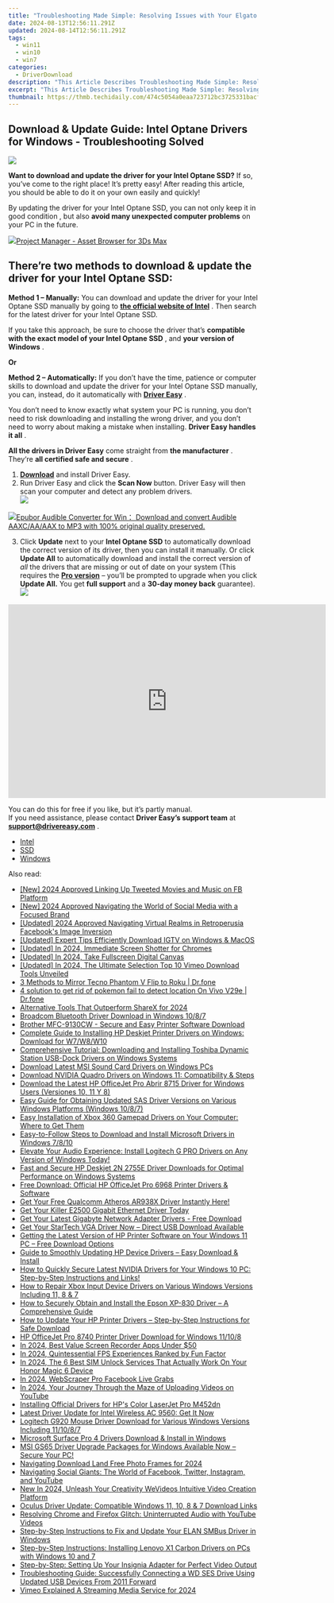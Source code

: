 ```yaml
---
title: "Troubleshooting Made Simple: Resolving Issues with Your Elgato HD60 Drivers Today"
date: 2024-08-13T12:56:11.291Z
updated: 2024-08-14T12:56:11.291Z
tags:
  - win11
  - win10
  - win7
categories:
  - DriverDownload
description: "This Article Describes Troubleshooting Made Simple: Resolving Issues with Your Elgato HD60 Drivers Today"
excerpt: "This Article Describes Troubleshooting Made Simple: Resolving Issues with Your Elgato HD60 Drivers Today"
thumbnail: https://thmb.techidaily.com/474c5054a0eaa723712bc3725331bacf73663ebfef0031bd8bc1879804e39c8f.jpg
---
```


## Download & Update Guide: Intel Optane Drivers for Windows - Troubleshooting Solved

![](https://images.drivereasy.com/wp-content/uploads/2018/12/snap000142.png)

 **Want to download and update the driver for your Intel Optane SSD?** If so, you’ve come to the right place! It’s pretty easy! After reading this article, you should be able to do it on your own easily and quickly!

 By updating the driver for your Intel Optane SSD, you can not only keep it in good condition , but also   **avoid many unexpected computer problems**  on your PC in the future.

<!-- affiliate ads begin -->
<a href="https://secure.2checkout.com/order/checkout.php?PRODS=4709458&QTY=1&AFFILIATE=108875&CART=1"><img src="https://3d-kstudio.com/wp-content/uploads/2019/10/Project-Manager-version-3-1600x900-768x419.jpg" border="0">Project Manager - Asset Browser for 3Ds Max</a>
<!-- affiliate ads end -->
## **There’re two methods to download & update the driver for your Intel Optane SSD:**

**Method 1 – Manually:**  You can download and update the driver for your Intel Optane SSD manually by going to **[the official website of Intel](https://www.intel.com/content/www/us/en/homepage.html)**  . Then search for the latest driver for your Intel Optane SSD.

 If you take this approach, be sure to choose the driver that’s **compatible with the exact model of your Intel Optane SSD** , and **your version of Windows** .

**Or**

**Method 2 – Automatically:**   If you don’t have the time, patience or computer skills to download and update the driver for your Intel Optane SSD manually, you can, instead, do it automatically with **[Driver Easy](https://tools.techidaily.com/drivereasy/download/)**  .

 You don’t need to know exactly what system your PC is running, you don’t need to risk downloading and installing the wrong driver, and you don’t need to worry about making a mistake when installing. **Driver Easy handles it all** .

**All the drivers in Driver Easy** come straight from **the manufacturer** . They‘re **all certified safe and secure** .

1. **[Download](https://tools.techidaily.com/drivereasy/download/)**  and install Driver Easy.
2. Run Driver Easy and click the **Scan Now**  button. Driver Easy will then scan your computer and detect any problem drivers.  
![](https://images.drivereasy.com/wp-content/uploads/2018/12/snap000027-2.png)
<!-- affiliate ads begin -->
<a href="https://secure.2checkout.com/order/checkout.php?PRODS=4708689&QTY=1&AFFILIATE=108875&CART=1"><img src="https://www.epubor.com/images/uppic/audible-converter-interface.png" border="0">Epubor Audible Converter for Win： Download and convert Audible AAXC/AA/AAX to MP3 with 100% original quality preserved.</a>
<!-- affiliate ads end -->
3. Click **Update**  next to your **Intel Optane SSD** to automatically download the correct version of its driver, then you can install it manually. Or click **Update All**  to automatically download and install the correct version of _all_  the drivers that are missing or out of date on your system (This requires the **[Pro version](https://tools.techidaily.com/drivereasy/download/)**  – you’ll be prompted to upgrade when you click **Update All.** You get **full support**  and a **30-day money back**  guarantee).  
![](https://images.drivereasy.com/wp-content/uploads/2018/12/snap000143.png)  
<!-- affiliate ads begin -->
<a href="https://secure.2checkout.com/order/checkout.php?PRODS=2337838&QTY=1&AFFILIATE=108875&CART=1"><iframe width="640" height="390" src="https://www.youtube.com/embed/rzZwphIv4RM" title="APFill - Ink and Toner Coverage Calculator" frameborder="0" allow="accelerometer; autoplay; clipboard-write; encrypted-media; gyroscope; picture-in-picture; web-share" referrerpolicy="strict-origin-when-cross-origin" allowfullscreen></iframe></a>
<!-- affiliate ads end -->
 You can do this for free if you like, but it’s partly manual.  
 If you need assistance, please contact **Driver Easy’s support team** at [**support@drivereasy.com**](https://tools.techidaily.com/drivereasy/download/) .

* [Intel](https://tools.techidaily.com/drivereasy/download/)
* [SSD](https://tools.techidaily.com/drivereasy/download/)
* [Windows](https://tools.techidaily.com/drivereasy/download/)

<ins class="adsbygoogle"
     style="display:block"
     data-ad-format="autorelaxed"
     data-ad-client="ca-pub-7571918770474297"
     data-ad-slot="1223367746"></ins>



<ins class="adsbygoogle"
     style="display:block"
     data-ad-client="ca-pub-7571918770474297"
     data-ad-slot="8358498916"
     data-ad-format="auto"
     data-full-width-responsive="true"></ins>

<span class="atpl-alsoreadstyle">Also read:</span>
<div><ul>
<li><a href="https://twitter-videos.techidaily.com/new-2024-approved-linking-up-tweeted-movies-and-music-on-fb-platform/"><u>[New] 2024 Approved  Linking Up Tweeted Movies and Music on FB Platform</u></a></li>
<li><a href="https://youtube-webster.techidaily.com/024-approved-navigating-the-world-of-social-media-with-a-focused-brand/"><u>[New] 2024 Approved  Navigating the World of Social Media with a Focused Brand</u></a></li>
<li><a href="https://facebook-video-files.techidaily.com/updated-2024-approved-navigating-virtual-realms-in-retroperusia-facebooks-image-inversion/"><u>[Updated] 2024 Approved  Navigating Virtual Realms in Retroperusia  Facebook's Image Inversion</u></a></li>
<li><a href="https://instagram-videos.techidaily.com/updated-expert-tips-efficiently-download-igtv-on-windows-and-macos/"><u>[Updated] Expert Tips  Efficiently Download IGTV on Windows & MacOS</u></a></li>
<li><a href="https://digital-screen-recording.techidaily.com/updated-in-2024-immediate-screen-shotter-for-chromes/"><u>[Updated] In 2024, Immediate Screen Shotter for Chromes</u></a></li>
<li><a href="https://screen-recording.techidaily.com/updated-in-2024-take-fullscreen-digital-canvas/"><u>[Updated] In 2024, Take Fullscreen Digital Canvas</u></a></li>
<li><a href="https://vimeo-videos.techidaily.com/updated-in-2024-the-ultimate-selection-top-10-vimeo-download-tools-unveiled/"><u>[Updated] In 2024, The Ultimate Selection  Top 10 Vimeo Download Tools Unveiled</u></a></li>
<li><a href="https://screen-mirror.techidaily.com/3-methods-to-mirror-tecno-phantom-v-flip-to-roku-drfone-by-drfone-android/"><u>3 Methods to Mirror Tecno Phantom V Flip to Roku | Dr.fone</u></a></li>
<li><a href="https://change-location.techidaily.com/4-solution-to-get-rid-of-pokemon-fail-to-detect-location-on-vivo-v29e-drfone-by-drfone-virtual-android/"><u>4 solution to get rid of pokemon fail to detect location On Vivo V29e | Dr.fone</u></a></li>
<li><a href="https://screen-capture.techidaily.com/alternative-tools-that-outperform-sharex-for-2024/"><u>Alternative Tools That Outperform ShareX for 2024</u></a></li>
<li><a href="https://hardware-help.techidaily.com/broadcom-bluetooth-driver-download-in-windows-1087/"><u>Broadcom Bluetooth Driver Download in Windows 10/8/7</u></a></li>
<li><a href="https://hardware-help.techidaily.com/brother-mfc-9130cw-secure-and-easy-printer-software-download/"><u>Brother MFC-9130CW - Secure and Easy Printer Software Download</u></a></li>
<li><a href="https://hardware-help.techidaily.com/complete-guide-to-installing-hp-deskjet-printer-drivers-on-windows-download-for-w7w8w10/"><u>Complete Guide to Installing HP Deskjet Printer Drivers on Windows: Download for W7/W8/W10</u></a></li>
<li><a href="https://hardware-help.techidaily.com/comprehensive-tutorial-downloading-and-installing-toshiba-dynamic-station-usb-dock-drivers-on-windows-systems/"><u>Comprehensive Tutorial: Downloading and Installing Toshiba Dynamic Station USB-Dock Drivers on Windows Systems</u></a></li>
<li><a href="https://hardware-help.techidaily.com/download-latest-msi-sound-card-drivers-on-windows-pcs/"><u>Download Latest MSI Sound Card Drivers on Windows PCs</u></a></li>
<li><a href="https://hardware-help.techidaily.com/download-nvidia-quadro-drivers-on-windows-11-compatibility-and-steps/"><u>Download NVIDIA Quadro Drivers on Windows 11: Compatibility & Steps</u></a></li>
<li><a href="https://hardware-help.techidaily.com/download-the-latest-hp-officejet-pro-abrir-8715-driver-for-windows-users-versiones-10-11-y-8/"><u>Download the Latest HP OfficeJet Pro Abrir 8715 Driver for Windows Users (Versiones 10, 11 Y 8)</u></a></li>
<li><a href="https://hardware-help.techidaily.com/easy-guide-for-obtaining-updated-sas-driver-versions-on-various-windows-platforms-windows-1087/"><u>Easy Guide for Obtaining Updated SAS Driver Versions on Various Windows Platforms (Windows 10/8/7)</u></a></li>
<li><a href="https://hardware-help.techidaily.com/easy-installation-of-xbox-360-gamepad-drivers-on-your-computer-where-to-get-them/"><u>Easy Installation of Xbox 360 Gamepad Drivers on Your Computer: Where to Get Them</u></a></li>
<li><a href="https://hardware-help.techidaily.com/easy-to-follow-steps-to-download-and-install-microsoft-drivers-in-windows-7810/"><u>Easy-to-Follow Steps to Download and Install Microsoft Drivers in Windows 7/8/10</u></a></li>
<li><a href="https://hardware-help.techidaily.com/elevate-your-audio-experience-install-logitech-g-pro-drivers-on-any-version-of-windows-today/"><u>Elevate Your Audio Experience: Install Logitech G PRO Drivers on Any Version of Windows Today!</u></a></li>
<li><a href="https://hardware-help.techidaily.com/fast-and-secure-hp-deskjet-2n-2755e-driver-downloads-for-optimal-performance-on-windows-systems/"><u>Fast and Secure HP Deskjet 2N 2755E Driver Downloads for Optimal Performance on Windows Systems</u></a></li>
<li><a href="https://hardware-help.techidaily.com/free-download-official-hp-officejet-pro-6968-printer-drivers-and-software/"><u>Free Download: Official HP OfficeJet Pro 6968 Printer Drivers & Software</u></a></li>
<li><a href="https://hardware-help.techidaily.com/1722968289386-get-your-free-qualcomm-atheros-ar938x-driver-instantly-here/"><u>Get Your Free Qualcomm Atheros AR938X Driver Instantly Here!</u></a></li>
<li><a href="https://hardware-help.techidaily.com/get-your-killer-e2500-gigabit-ethernet-driver-today/"><u>Get Your Killer E2500 Gigabit Ethernet Driver Today</u></a></li>
<li><a href="https://hardware-help.techidaily.com/get-your-latest-gigabyte-network-adapter-drivers-free-download/"><u>Get Your Latest Gigabyte Network Adapter Drivers - Free Download</u></a></li>
<li><a href="https://hardware-help.techidaily.com/get-your-startech-vga-driver-now-direct-usb-download-available/"><u>Get Your StarTech VGA Driver Now – Direct USB Download Available</u></a></li>
<li><a href="https://hardware-help.techidaily.com/getting-the-latest-version-of-hp-printer-software-on-your-windows-11-pc-free-download-options/"><u>Getting the Latest Version of HP Printer Software on Your Windows 11 PC – Free Download Options</u></a></li>
<li><a href="https://hardware-help.techidaily.com/1722961618700-guide-to-smoothly-updating-hp-device-drivers-easy-download-and-install/"><u>Guide to Smoothly Updating HP Device Drivers – Easy Download & Install</u></a></li>
<li><a href="https://hardware-help.techidaily.com/1722970878588-how-to-quickly-secure-latest-nvidia-drivers-for-your-windows-10-pc-step-by-step-instructions-and-links/"><u>How to Quickly Secure Latest NVIDIA Drivers for Your Windows 10 PC: Step-by-Step Instructions and Links!</u></a></li>
<li><a href="https://hardware-help.techidaily.com/how-to-repair-xbox-input-device-drivers-on-various-windows-versions-including-11-8-and-7/"><u>How to Repair Xbox Input Device Drivers on Various Windows Versions Including 11, 8 & 7</u></a></li>
<li><a href="https://hardware-help.techidaily.com/how-to-securely-obtain-and-install-the-epson-xp-830-driver-a-comprehensive-guide/"><u>How to Securely Obtain and Install the Epson XP-830 Driver – A Comprehensive Guide</u></a></li>
<li><a href="https://hardware-help.techidaily.com/how-to-update-your-hp-printer-drivers-step-by-step-instructions-for-safe-download/"><u>How to Update Your HP Printer Drivers – Step-by-Step Instructions for Safe Download</u></a></li>
<li><a href="https://hardware-help.techidaily.com/hp-officejet-pro-8740-printer-driver-download-for-windows-11108/"><u>HP OfficeJet Pro 8740 Printer Driver Download for Windows 11/10/8</u></a></li>
<li><a href="https://digital-screen-recording.techidaily.com/in-2024-best-value-screen-recorder-apps-under-50/"><u>In 2024, Best Value Screen Recorder Apps Under $50</u></a></li>
<li><a href="https://video-capture.techidaily.com/in-2024-quintessential-fps-experiences-ranked-by-fun-factor/"><u>In 2024, Quintessential FPS Experiences Ranked by Fun Factor</u></a></li>
<li><a href="https://sim-unlock.techidaily.com/in-2024-the-6-best-sim-unlock-services-that-actually-work-on-your-honor-magic-6-device-by-drfone-android/"><u>In 2024, The 6 Best SIM Unlock Services That Actually Work On Your Honor Magic 6 Device</u></a></li>
<li><a href="https://facebook-clips.techidaily.com/in-2024-webscraper-pro-facebook-live-grabs/"><u>In 2024, WebScraper Pro  Facebook Live Grabs</u></a></li>
<li><a href="https://facebook-record-videos.techidaily.com/in-2024-your-journey-through-the-maze-of-uploading-videos-on-youtube/"><u>In 2024, Your Journey Through the Maze of Uploading Videos on YouTube</u></a></li>
<li><a href="https://hardware-help.techidaily.com/installing-official-drivers-for-hps-color-laserjet-pro-m452dn/"><u>Installing Official Drivers for HP's Color LaserJet Pro M452dn</u></a></li>
<li><a href="https://hardware-help.techidaily.com/1722971567517-latest-driver-update-for-intel-wireless-ac-9560-get-it-now/"><u>Latest Driver Update for Intel Wireless AC 9560: Get It Now</u></a></li>
<li><a href="https://hardware-help.techidaily.com/logitech-g920-mouse-driver-download-for-various-windows-versions-including-111087/"><u>Logitech G920 Mouse Driver Download for Various Windows Versions Including 11/10/8/7</u></a></li>
<li><a href="https://hardware-help.techidaily.com/microsoft-surface-pro-4-drivers-download-and-install-in-windows/"><u>Microsoft Surface Pro 4 Drivers Download & Install in Windows</u></a></li>
<li><a href="https://hardware-help.techidaily.com/1722967012549-msi-gs65-driver-upgrade-packages-for-windows-available-now-secure-your-pc/"><u>MSI GS65 Driver Upgrade Packages for Windows Available Now – Secure Your PC!</u></a></li>
<li><a href="https://vp-tips.techidaily.com/navigating-download-land-free-photo-frames-for-2024/"><u>Navigating Download Land  Free Photo Frames for 2024</u></a></li>
<li><a href="https://win-forum.techidaily.com/navigating-social-giants-the-world-of-facebook-twitter-instagram-and-youtube/"><u>Navigating Social Giants: The World of Facebook, Twitter, Instagram, and YouTube</u></a></li>
<li><a href="https://ai-driven-video-production.techidaily.com/new-in-2024-unleash-your-creativity-wevideos-intuitive-video-creation-platform/"><u>New In 2024, Unleash Your Creativity WeVideos Intuitive Video Creation Platform</u></a></li>
<li><a href="https://hardware-help.techidaily.com/oculus-driver-update-compatible-windows-11-10-8-and-7-download-links/"><u>Oculus Driver Update: Compatible Windows 11, 10, 8 & 7 Download Links</u></a></li>
<li><a href="https://win-able.techidaily.com/resolving-chrome-and-firefox-glitch-uninterrupted-audio-with-youtube-videos/"><u>Resolving Chrome and Firefox Glitch: Uninterrupted Audio with YouTube Videos</u></a></li>
<li><a href="https://hardware-help.techidaily.com/step-by-step-instructions-to-fix-and-update-your-elan-smbus-driver-in-windows/"><u>Step-by-Step Instructions to Fix and Update Your ELAN SMBus Driver in Windows</u></a></li>
<li><a href="https://hardware-help.techidaily.com/step-by-step-instructions-installing-lenovo-x1-carbon-drivers-on-pcs-with-windows-10-and-7/"><u>Step-by-Step Instructions: Installing Lenovo X1 Carbon Drivers on PCs with Windows 10 and 7</u></a></li>
<li><a href="https://hardware-help.techidaily.com/step-by-step-setting-up-your-insignia-adapter-for-perfect-video-output/"><u>Step-by-Step: Setting Up Your Insignia Adapter for Perfect Video Output</u></a></li>
<li><a href="https://hardware-help.techidaily.com/troubleshooting-guide-successfully-connecting-a-wd-ses-drive-using-updated-usb-devices-from-2011-forward/"><u>Troubleshooting Guide: Successfully Connecting a WD SES Drive Using Updated USB Devices From 2011 Forward</u></a></li>
<li><a href="https://vimeo-videos.techidaily.com/vimeo-explained-a-streaming-media-service-for-2024/"><u>Vimeo Explained  A Streaming Media Service for 2024</u></a></li>
</ul></div>
